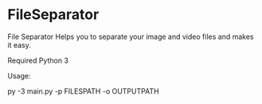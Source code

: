 # FileSeparator
 File Separator Helps you to separate your image and video files and makes it easy.

Required Python 3

Usage:

py -3 main.py -p FILESPATH -o OUTPUTPATH
